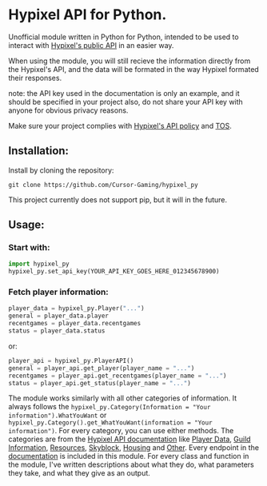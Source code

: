# Hypixel API for Python.

Unofficial module written in Python for Python, intended to be used to interact with [Hypixel's public API](https://api.hypixel.net") in an easier way.

When using the module, you will still recieve the information directly from the Hypixel's API, and the data will be formated in the way Hypixel formated their responses.

note: the API key used in the documentation is only an example, and it should be specified in your project also, do not share your API key with anyone for obvious privacy reasons.

Make sure your project complies with [Hypixel's API policy](https://developers.hypixel.net/policies) and [TOS](https://hypixel.net/tos).

## Installation:

Install by cloning the repository:
```
git clone https://github.com/Cursor-Gaming/hypixel_py
```
This project currently does not support pip, but it will in the future.

## Usage:

### Start with:

```python
import hypixel_py
hypixel_py.set_api_key(YOUR_API_KEY_GOES_HERE_012345678900)
```

### Fetch player information:

```python
player_data = hypixel_py.Player("...")
general = player_data.player
recentgames = player_data.recentgames
status = player_data.status
```
or:
```python
player_api = hypixel_py.PlayerAPI()
general = player_api.get_player(player_name = "...")
recentgames = player_api.get_recentgames(player_name = "...")
status = player_api.get_status(player_name = "...")
```

The module works similarly with all other categories of information.
It always follows the ``hypixel_py.Category(Information = "Your information").WhatYouWant`` or ``hypixel_py.Category().get_WhatYouWant(information = "Your information")``.
For every category, you can use either methods. The categories are from the [Hypixel API documentation](https://api.hypixel.net) like [Player Data](https://api.hypixel.net/#tag/Player-Data), [Guild Information](https://api.hypixel.net/#tag/Player-Data/paths/~1v2~1guild/get),
[Resources](https://api.hypixel.net/#tag/Resources), [Skyblock](https://api.hypixel.net/#tag/SkyBlock), [Housing](https://api.hypixel.net/#tag/Housing) and [Other](https://api.hypixel.net/#tag/Other). Every endpoint in the [documentation](https://api.hypixel.net) is included
in this module.
For every class and function in the module, I've written descriptions about what they do, what parameters they take,
and what they give as an output.
